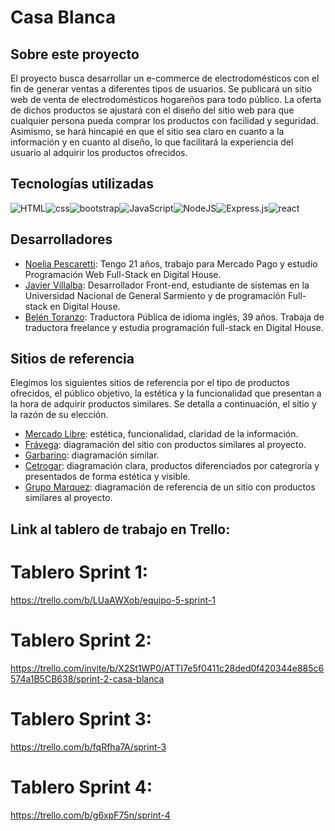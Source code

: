 # Casa Blanca

## Sobre este proyecto

El  proyecto busca desarrollar un e-commerce de electrodomésticos con el fin de generar ventas a diferentes tipos de usuarios. Se publicará un sitio web de venta de electrodomésticos hogareños para todo público. La oferta de dichos productos se ajustará con el diseño del sitio web para que cualquier persona pueda comprar los productos con facilidad y seguridad. Asimismo, se hará hincapié en que el sitio sea claro en cuanto a la información y en cuanto al diseño, lo que facilitará la experiencia del usuario al adquirir los productos ofrecidos.

## Tecnologías utilizadas

![HTML](https://camo.githubusercontent.com/49fbb99f92674cc6825349b154b65aaf4064aec465d61e8e1f9fb99da3d922a1/68747470733a2f2f696d672e736869656c64732e696f2f62616467652f68746d6c352d2532334533344632362e7376673f7374796c653d666f722d7468652d6261646765266c6f676f3d68746d6c35266c6f676f436f6c6f723d7768697465)![css](https://camo.githubusercontent.com/e6b67b27998fca3bccf4c0ee479fc8f9de09d91f389cccfbe6cb1e29c10cfbd7/68747470733a2f2f696d672e736869656c64732e696f2f62616467652f637373332d2532333135373242362e7376673f7374796c653d666f722d7468652d6261646765266c6f676f3d63737333266c6f676f436f6c6f723d7768697465)![bootstrap](https://camo.githubusercontent.com/b768ae6e4f89b74512e6de02a8367fd71465bc3d88ef1cf2f1622e2017c32bea/68747470733a2f2f696d672e736869656c64732e696f2f62616467652f626f6f7473747261702d2532333536334437432e7376673f7374796c653d666f722d7468652d6261646765266c6f676f3d626f6f747374726170266c6f676f436f6c6f723d7768697465)![JavaScript](https://img.shields.io/badge/javascript-%23323330.svg?style=for-the-badge&logo=javascript&logoColor=%23F7DF1E)![NodeJS](https://img.shields.io/badge/node.js-6DA55F?style=for-the-badge&logo=node.js&logoColor=white)![Express.js](https://img.shields.io/badge/express.js-%23404d59.svg?style=for-the-badge&logo=express&logoColor=%2361DAFB)![react](https://camo.githubusercontent.com/ab4c3c731a174a63df861f7b118d6c8a6c52040a021a552628db877bd518fe84/68747470733a2f2f696d672e736869656c64732e696f2f62616467652f72656163742d2532333230323332612e7376673f7374796c653d666f722d7468652d6261646765266c6f676f3d7265616374266c6f676f436f6c6f723d253233363144414642)

## Desarrolladores

- [Noelia Pescaretti](https://github.com/noeliapescaretti): Tengo 21 años, trabajo para Mercado Pago y estudio Programación Web Full-Stack en Digital House.
- [Javier Villalba](https://github.com/javiervillalbaf): Desarrollador Front-end, estudiante de sistemas en la Universidad Nacional de General Sarmiento y de programación Full-stack en Digital House.
- [Belén Toranzo](https://github.com/belutoranzo): Traductora Pública de idioma inglés, 39 años. Trabaja de traductora freelance y estudia programación full-stack en Digital House.

## Sitios de referencia

Elegimos los siguientes sitios de referencia por el tipo de productos ofrecidos, el público objetivo, la estética y la funcionalidad que presentan a la hora de adquirir productos similares. Se detalla a continuación, el sitio y la razón de su elección.

- [Mercado Libre](https://www.mercadolibre.com.ar/): estética, funcionalidad, claridad de la información.
- [Frávega](https://www.fravega.com/): diagramación del sitio con productos similares al proyecto.
- [Garbarino](https://www.garbarino.com/): diagramación similar.
- [Cetrogar](https://www.cetrogar.com.ar/): diagramación clara, productos diferenciados por categroría y presentados de forma estética y visible.
- [Grupo Marquez](https://grupomarquez.com.ar/): diagramación de referencia de un sitio con productos similares al proyecto.

## Link al tablero de trabajo en Trello:

# Tablero Sprint 1:
https://trello.com/b/LUaAWXob/equipo-5-sprint-1

# Tablero Sprint 2:
https://trello.com/invite/b/X2St1WP0/ATTI7e5f0411c28ded0f420344e885c6574a1B5CB638/sprint-2-casa-blanca

# Tablero Sprint 3:
https://trello.com/b/fqRfha7A/sprint-3

# Tablero Sprint 4:
https://trello.com/b/g6xpF75n/sprint-4